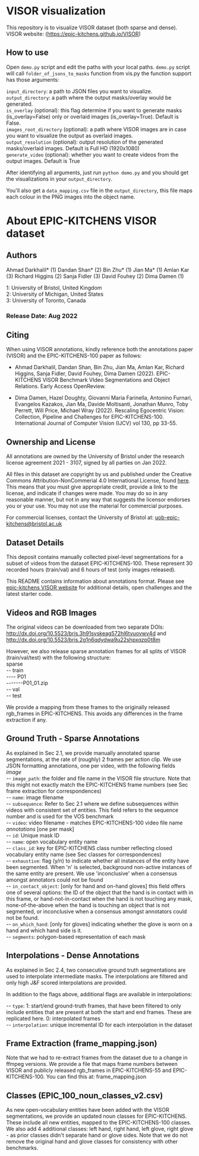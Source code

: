 # VISOR visualization
This repository is to visualize VISOR dataset (both sparse and dense). VISOR website: (https://epic-kitchens.github.io/VISOR)


## How to use
Open `demo.py` script and edit the paths with your local paths. `demo.py` script will call `folder_of_jsons_to_masks` function from vis.py the function support has those arguments:

`input_directory`: a path to JSON files you want to visualize.<br />
`output_directory`: a path where the output masks/overlay would be generated.<br />
`is_overlay` (optional): this flag determine if you want to generate masks (is_overlay=False) only or overlaid images (is_overlay=True). Default is False.<br />
`images_root_directory` (optional): a path where VISOR images are in case you want to visualize the output as overlaid images.<br />
`output_resolution` (optional): output resolution of the generated masks/overlaid images. Default is Full HD (1920x1080)<br />
`generate_video` (optional): whether you want to create videos from the output images. Default is True

After identifying all arguments, just run `python demo.py` and you should get the visualizations in your `output_directory`.

You'll also get a `data_mapping.csv` file in the `output_directory`, this file maps each colour in the PNG images into the object name.



# About EPIC-KITCHENS VISOR dataset


## Authors
Ahmad Darkhalil* (1) 
Dandan Shan* (2) 
Bin Zhu* (1) 
Jian Ma* (1) 
Amlan Kar (3) 
Richard Higgins (2) 
Sanja Fidler (3) 
David Fouhey (2) 
Dima Damen (1)<br>

1: University of Bristol, United Kingdom <br>
2: University of Michigan, United States <br>
3: University of Toronto, Canada <br>

### Release Date: Aug 2022

## Citing
When using VISOR annotations, kindly reference both the annotations paper (VISOR) and the EPIC-KITCHENS-100 paper as follows:

- Ahmad Darkhalil, Dandan Shan, Bin Zhu, Jian Ma, Amlan Kar, Richard Higgins, Sanja Fidler, David Fouhey, Dima Damen (2022). EPIC-KITCHENS VISOR Benchmark
VIdeo Segmentations and Object Relations. Early Access OpenReview.

- Dima Damen, Hazel Doughty, Giovanni Maria Farinella, Antonino Furnari, Evangelos Kazakos, Jian Ma, Davide Moltisanti, Jonathan Munro, Toby Perrett, Will Price, Michael Wray (2022). Rescaling Egocentric Vision: Collection, Pipeline and Challenges for EPIC-KITCHENS-100. International Journal of Computer Vision (IJCV) vol 130, pp 33-55.

## Ownership and License

All annotations are owned by the University of Bristol under the research license agreement 2021 - 3107, signed by all parties on Jan 2022.

All files in this dataset are copyright by us and published under the Creative Commons Attribution-NonCommerial 4.0 International License, found [here](https://creativecommons.org/licenses/by-nc/4.0/). This means that you must give appropriate credit, provide a link to the license, and indicate if changes were made. You may do so in any reasonable manner, but not in any way that suggests the licensor endorses you or your use. You may not use the material for commercial purposes.

For commercial licenses, contact the University of Bristol at: uob-epic-kitchens@bristol.ac.uk 

## Dataset Details

This deposit contains manually collected pixel-level segmentations for a subset of videos from the dataset EPIC-KITCHENS-100. These represent 30 recorded hours (train/val) and 6 hours of test (only images released).

This README contains information about annotations format.  Please see [epic-kitchens VISOR website](https://github.com/epic-kitchens/VISOR) for additional details, open challenges and the latest starter code.


## Videos and RGB Images

The original videos can be downloaded from two separate DOIs:
http://dx.doi.org/10.5523/bris.3h91syskeag572hl6tvuovwv4d 
and
http://dx.doi.org/10.5523/bris.2g1n6qdydwa9u22shpxqzp0t8m

However, we also release sparse annotation frames for all splits of VISOR (train/val/test) with the following structure:<br>
sparse <br>
-- train<br>
---- P01<br>
-------P01_01.zip<br>
-- val<br>
-- test<br>

We provide a mapping from these frames to the originally released rgb_frames in EPIC-KITCHENS. This avoids any differences in the frame extraction if any.

## Ground Truth - Sparse Annotations

As explained in Sec 2.1, we provide manually annotated sparse segmentations, at the rate of (roughly) 2 frames per action clip. We use JSON formatting annotations, one per video, with the following fields<br>
*image*<br>
-- `image_path`: the folder and file name in the VISOR file structure. Note that this might not exactly match the EPIC-KITCHENS frame numbers (see Sec frame extraction for correspondences)<br>
-- `name`: image filename<br>
-- `subsequence`: Refer to Sec 2.1 where we define subsequences within videos with consistent set of entities. This field refers to the sequence number and is used for the VOS benchmark<br>
-- `video`: video filename - matches EPIC-KITCHENS-100 video file name<br>
*annotations* [one per mask]<br>
-- `id`: Unique mask ID<br>
-- `name`: open vocabulary entity name<br>
-- `class_id`: key for EPIC-KITCHENS class number reflecting closed vocabulary entity name (see Sec classes for correspondences)<br>
-- `exhaustive`: flag (y/n) to indicate whether all instances of the entity have been segmented. When 'n' is selected, background non-active instances of the same entity are present. We use 'inconclusive' when a consensus amongst annotators could not be found<br>
-- `in_contact_object`: [only for hand and on-hand gloves] this field offers one of several options: the ID of the object that the hand is in contact with in this frame, or hand-not-in-contact when the hand is not touching any mask, none-of-the-above when the hand is touching an object that is not segmented, or inconclusive when a consensus amongst annotators could not be found.<br>
-- `on_which_hand`: [only for gloves] indicating whether the glove is worn on a hand and which hand side is it. <br>
-- `segments`: polygon-based representation of each mask<br>

## Interpolations - Dense Annotations

As explained in Sec 2.4, two consecutive ground truth segmentations are used to interpolate intermediate masks. The interpolations are filtered and only high J&F scored interpolations are provided.

In addition to the flags above, additional flags are available in interpolations:<br>

-- `type`: 1: start/end ground-truth frames, that have been filtered to only include entities that are present at both the start and end frames. These are replicated here. 0: interpolated frames<br>
-- `interpolation`: unique incremental ID for each interpolation in the dataset

## Frame Extraction (frame_mapping.json)

Note that we had to re-extract frames from the dataset due to a change in ffmpeg versions. We provide a file that maps frame numbers between VISOR and publicly released rgb_frames in EPIC-KITCHENS-55 and EPIC-KITCHENS-100.
You can find this at: frame_mapping.json

## Classes (EPIC_100_noun_classes_v2.csv)

As new open-vocabulary entities have been added with the VISOR segmentations, we provide an updated noun classes for EPIC-KITCHENS.
These include all new entities, mapped to the EPIC-KITCHENS-100 classes.
We also add 4 additional classes: left hand, right hand, left glove, right glove - as prior classes didn't separate hand or glove sides. Note that we do not remove the original hand and glove classes for consistency with other benchmarks.
